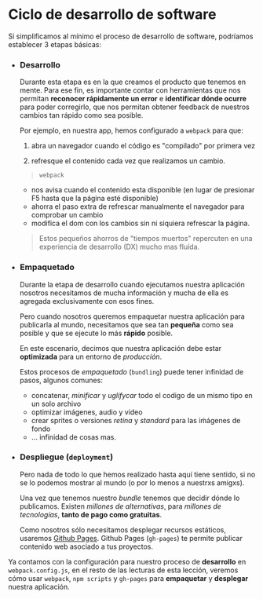 # Ciclo de desarrollo de software

Si simplificamos al mínimo el proceso de desarrollo de software, podríamos
establecer 3 etapas básicas:

- ### Desarrollo

  Durante esta etapa es en la que creamos el producto que tenemos en mente. Para
  ese fin, es importante contar con herramientas que nos permitan **reconocer
  rápidamente un error** e **identificar dónde ocurre** para poder corregirlo,
  que nos permitan obtener feedback de nuestros cambios tan rápido como sea
  posible.

  Por ejemplo, en nuestra app, hemos configurado a `webpack` para que:

  1. abra un navegador cuando el código es "compilado" por primera vez

  2. refresque el contenido cada vez que realizamos un cambio.

  > `webpack`
  - nos avisa cuando el contenido esta disponible (en lugar de presionar F5
    hasta que la página esté disponible)
  - ahorra el paso extra de refrescar manualmente el navegador para comprobar un
    cambio
  - modifica el dom con los cambios sin ni siquiera refrescar la página.

  > Estos pequeños ahorros de "tiempos muertos" repercuten en una experiencia de
    desarrollo (DX) mucho mas fluída.

- ### Empaquetado

  Durante la etapa de desarrollo cuando ejecutamos nuestra aplicación nosotros
  necesitamos de mucha información y mucha de ella es agregada exclusivamente
  con esos fines.

  Pero cuando nosotros queremos empaquetar nuestra aplicación para publicarla al
  mundo, necesitamos que sea tan **pequeña** como sea posible y que se ejecute
  lo más **rápido** posible.

  En este escenario, decimos que nuestra aplicación debe estar **optimizada**
  para un entorno de *producción*.

  Estos procesos de *empaquetado* (`bundling`) puede tener infinidad de pasos,
  algunos comunes:

  - concatenar, *minificar* y *uglifycar* todo el codigo de un mismo tipo en un
    solo archivo
  - optimizar imágenes, audio y video
  - crear sprites o versiones *retina* y *standard* para las iḿágenes de fondo
  - ... infinidad de cosas mas.

- ### Despliegue (`deployment`)

  Pero nada de todo lo que hemos realizado hasta aquí tiene sentido, si no se lo
  podemos mostrar al mundo (o por lo menos a nuestrxs amigxs).

  Una vez que tenemos nuestro *bundle* tenemos que decidir dónde lo publicamos.
  Existen *millones de alternativas*, para *millones de tecnologías*, **tanto de
  pago como gratuitas**.

  Como nosotros sólo necesitamos desplegar recursos estáticos, usaremos
  [Github Pages](https://pages.github.com/). Github Pages (`gh-pages`) te
  permite publicar contenido web asociado a tus proyectos.

Ya contamos con la configuración para nuestro proceso de **desarrollo** en
`webpack.config.js`, en el resto de las lecturas de esta lección, veremos cómo
usar `webpack`, `npm scripts` y `gh-pages` para **empaquetar** y **desplegar**
nuestra aplicación.
